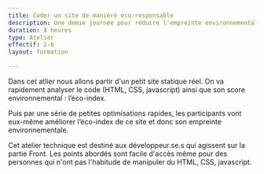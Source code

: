 ```yaml
---
title: Coder un site de manière éco-responsable
description: Une demie journée pour réduire l'empreinte environnementale d'un site
duration: 4 heures
type: Atelier
effectif: 2-6
layout: formation

---
```


Dans cet atlier nous allons partir d'un petit site statique réel. On va rapidement analyser le code (HTML, CSS, javascript) ainsi que son score environnemental : l’éco-index.

Puis par une série de petites optimisations rapides, les participants vont eux-même améliorer l’éco-index de ce site et donc son empreinte environnementale. 

Cet atelier technique est destiné aux développeur.se.s qui agissent sur la partie Front. Les points abordés sont facile d'accès même pour des personnes qui n'ont pas l'habitude de manipuler du HTML, CSS, javascript.